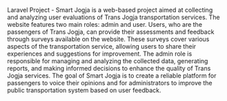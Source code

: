 Laravel Project - Smart Jogja is a web-based project aimed at collecting and analyzing user evaluations of Trans Jogja transportation services. The website features two main roles: admin and user. Users, who are the passengers of Trans Jogja, can provide their assessments and feedback through surveys available on the website. These surveys cover various aspects of the transportation service, allowing users to share their experiences and suggestions for improvement. The admin role is responsible for managing and analyzing the collected data, generating reports, and making informed decisions to enhance the quality of Trans Jogja services. The goal of Smart Jogja is to create a reliable platform for passengers to voice their opinions and for administrators to improve the public transportation system based on user feedback.
